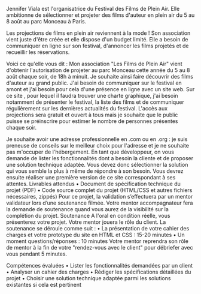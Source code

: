 Jennifer Viala est l'organisatrice du Festival des Films de Plein Air. Elle ambitionne de sélectionner et projeter des films d'auteur en plein air du 5 au 8 août au parc Monceau à Paris.

 Les projections de films en plein air reviennent à la mode !
Son association vient juste d'être créée et elle dispose d'un budget limité. Elle a besoin de communiquer en ligne sur son festival, d'annoncer les films projetés et de recueillir les réservations.

Voici ce qu'elle vous dit :
Mon association "Les Films de Plein Air" vient d'obtenir l'autorisation de projeter au parc Monceau cette année du 5 au 8 août chaque soir, de 18h à minuit. Je souhaite ainsi faire découvrir des films d'auteur au grand public.
J'ai besoin de communiquer sur le festival en amont et j'ai besoin pour cela d'une présence en ligne avec un site web. Sur ce site , pour lequel il faudra trouver une charte graphique, j'ai besoin notamment de présenter le festival, la liste des films et de communiquer régulièrement sur les dernières actualités du festival.
L'accès aux projections sera gratuit et ouvert à tous mais je souhaite que le public puisse se préinscrire pour estimer le nombre de personnes présentes chaque soir.

Je souhaite avoir une adresse professionnelle en .com ou en .org : je suis preneuse de conseils sur le meilleur choix pour l'adresse et je ne souhaite pas m'occuper de l'hébergement.
En tant que développeur, on vous demande de lister les fonctionnalités dont a besoin la cliente et de proposer une solution technique adaptée. Vous devez donc sélectionner la solution qui vous semble la plus à même de répondre à son besoin.
Vous devrez ensuite réaliser une première version de ce site correspondant à ses attentes. 
Livrables attendus
•	Document de spécification technique du projet (PDF)
•	Code source complet du projet (HTML/CSS et autres fichiers nécessaires, zippés)
Pour ce projet, la validation s’effectuera par un mentor validateur lors d’une soutenance filmée.
Votre mentor accompagnateur fera la demande de soutenance quand vous aurez de la visibilité sur la complétion du projet.
Soutenance
A l'oral en condition réelle, vous présenterez votre projet. Votre mentor jouera le rôle du client.
La soutenance se déroule comme suit :
•	La présentation de votre cahier des charges et votre prototype du site en HTML et CSS : 15-20 minutes
•	Un moment questions/réponses : 10 minutes
Votre mentor reprendra son rôle de mentor à la fin de votre "rendez-vous avec le client" pour débriefer avec vous pendant 5 minutes. 
 
Compétences évaluées
•  Lister les fonctionnalités demandées par un client
•  Analyser un cahier des charges
•  Rédiger les spécifications détaillées du projet
•  Choisir une solution technique adaptée parmi les solutions existantes si cela est pertinent

